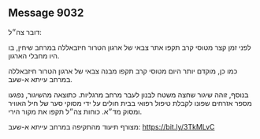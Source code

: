## Message 9032

דובר צה״ל:

לפני זמן קצר מטוסי קרב תקפו אתר צבאי של ארגון הטרור חיזבאללה במרחב שיחין, בו היו מחבלי הארגון.

כמו כן, מוקדם יותר היום מטוסי קרב תקפו מבנה צבאי של ארגון הטרור חיזבאללה במרחב עייתא א-שעב.

בנוסף, זוהה שיגור שחצה משטח לבנון לעבר מרחב מרגליות.
כתוצאה מהשיגור, נפגעו מספר אזרחים שפונו לקבלת טיפול רפואי בבית חולים על ידי מסוקי סער של חיל האוויר ומסוק מד״א.
כוחות צה״ל תקפו את מקור הירי.

מצורף תיעוד מהתקיפה במרחב עייתא א-שעב: https://bit.ly/3TkMLvC


